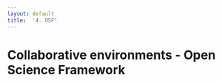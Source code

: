 ```yaml
---
layout: default
title:  '4. OSF'
---
```


# <a name="begin"></a> Collaborative environments - Open Science Framework



<!-- ## Working with git in SourceTree

#### :computer: Add your project directory to SourceTree
<details markdown="1">
<summary>:key: Click to see hints</summary>

* _Clone / New_ -> _Create New Repository_ tab
	* **Repository Type**: Git
	* **Destination path**: path to your directory (can be selected by using the ... button)
	* Check the _Bookmark this repository_ option
	* **Name**: directory name (or what you want)
* At the next dialog, add your name and email address (preferable the same that you used when you registered your GitHub account)
	* Check the _Use these details for all repositories_ option@
</details>  
<br />

#### :computer: Do an initial commit of your files
<details markdown="1">
<summary>:key: Click to see hints</summary>

* Open your project repository in SourceTree
* On the lefthand panel of your project, select FILE STATUS - Working Copy
* Select the files listed under 'Unstaged files' and click _Stage selected_
* Type an short and informative message in the commit message text field at the bottom, e.g. `Initial commit`
* Hit commit button
* (Expand the BRANCHES tab on the left, and select the master branch to see what was committed)

</details>  
<br />

#### :computer: Edit one of the files, and commit the change
<details markdown="1">
<summary>:key: Click to see hints</summary>
* Select the changed file listed under 'Unstaged files', and view the changes that has been made
* Type an short and informative message in the commit message text field at the bottom, e.g. `Added more information about this or that`
* Hit commit button
* (Expand the Branches tab on the left, and select the master branch to see what was committed)
</details>  
<br />

#### :computer: Add a file to your project that you don't want to commit to git.
For example, this could be a dataset file that you don't want to make public yet, e.g. `my_project/data/raw/2016-11-16/bryceveg.R`. Make git ignore this file.
<details markdown="1">
<summary>:key: Click to see hints</summary>
* Add a file somewhere in your project directory
* Right-click the recently added file (listed under 'Unstaged files'), and select the _Ignore..._ choice.
	* Select an appropriate available option, and click OK
* Notice that a new file _.gitignore_ has appeared. Add and commit that file to your repository.
</details>  
<br />

## Working with a GitHub remote repository

#### :computer: Create a new repository on [GitHub](https://github.com)
<details markdown="1">
<summary>:key: Click to see hints</summary>
* Go to GitHub, and log in to your account
* Click the _Start a project_ or the _New repository_ button
  * Give the the repository the same name as the folder on your computer
    * _You can name it anything you want, but it's usually easier to understand what's going on if they are called the same thing_
  * Add a description if you want to
  * Select _Public_ or _Private_. (If you want to make it Private, what's your reason for this?)
  * Ignore the rest of the choices
  * Click the _Create repository_ button
* Copy the link shown under _Quick setup_ on the next page
![](../images/GH_new_repo_url.png)
* In SourceTree, click _Settings_ (on the top right).
  * then _Remotes_ tab, _Add_ button
  * Check the _Default remote_ choice
  * In _URL / Path_, paste the link that you copied from GitHub
  * Add your GitHub username
* To **push** your local repository state to the remote repository on GitHub, click the _Push_ button in the toolbar at the top
  * Check the _master_ branch choice, and click the _Push_ button
  * Submit username and password in the _Authenticate_ dialog that pops up
  * _You should now see two branch names in the commit history: **master** and **origin/master**_
* Go back to GitHub and check that you can see your repository. (Click the name of the repository at the top, or the _Code_ tab)
	* Also notice that the file you told git to ignore in the previous task is not present in the remote repository
</details>  
<br />

#### :computer: Make a change to your repository locally, e.g. by modifying or adding a file. Commit your changes to both the local and remote repositories
<details markdown="1">
<summary>:key: Click to see hints</summary>
* After changing some file, stage the file as usual.
* Check the _Push changes immediately to origin/master_ choice below the commit message text field, Click the _Commit_ button
</details>  
<br />

#### :computer: Recover an earlier state.
1. Delete one of the files in your repository
2. Commit the change
3. Now try to recover the state before the file was deleted.

_This is a bit tricky..._
<details markdown="1">
<summary>:key: Click to see hints</summary>
* _This can be done in many different ways..._

1. If you want to go back to a previous commit one step back, the easiest way is to
	* Right-click the last commit and select _Reverse commit_

2. Otherwise you can use branches:
	* Check out a new branch (_Branch_ button at the top)
		* Base it on the commit that had the deleted file
		* Name the branch to something useful, e.g. _recover_
		* Check that you get the file back
		* Change something in your repository (e.g. add a space to a file)
			* Note that the two branches have separated.
	* Merge the recover branch with the _master_ branch:
		* Switch back to the **_master_** branch by double-clicking _master_ under BRANCHES
		* Click _Merge_ at the top
		* Select the latest commit on the _recover_ branch, and click OK. _Pray..._

</details>  
<br /> -->
